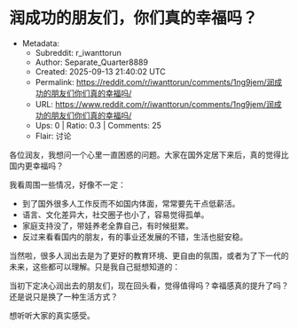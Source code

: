 # 润成功的朋友们，你们真的幸福吗？

- Metadata:
  - Subreddit: r_iwanttorun
  - Author: Separate_Quarter8889
  - Created: 2025-09-13 21:40:02 UTC
  - Permalink: https://reddit.com/r/iwanttorun/comments/1ng9jem/润成功的朋友们你们真的幸福吗/
  - URL: https://www.reddit.com/r/iwanttorun/comments/1ng9jem/润成功的朋友们你们真的幸福吗/
  - Ups: 0 | Ratio: 0.3 | Comments: 25
  - Flair: 讨论


各位润友，我想问一个心里一直困惑的问题。大家在国外定居下来后，真的觉得比国内更幸福吗？

我看周围一些情况，好像不一定：

- 到了国外很多人工作反而不如国内体面，常常要先干点低薪活。
- 语言、文化差异大，社交圈子也小了，容易觉得孤单。
- 家庭支持没了，带娃养老全靠自己，有时候挺累。
- 反过来看看国内的朋友，有的事业还发展的不错，生活也挺安稳。

当然啦，很多人润出去是为了更好的教育环境、更自由的氛围，或者为了下一代的未来，这些都可以理解。只是我自己挺想知道的：

当初下定决心润出去的朋友们，现在回头看，觉得值得吗？幸福感真的提升了吗？还是说只是换了一种生活方式？

想听听大家的真实感受。

